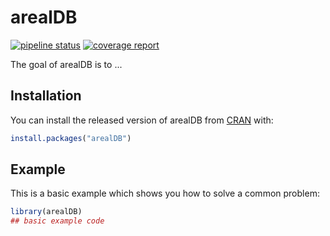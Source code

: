 # arealDB

<!-- badges: start -->
[![pipeline status](https://gitlab.com/luckinet/software/arealDB/badges/master/pipeline.svg)](https://gitlab.com/luckinet/software/arealDB/commits/master)
[![coverage report](https://gitlab.com/luckinet/software/arealDB/badges/master/coverage.svg)](https://gitlab.com/luckinet/software/arealDB/commits/master)
<!-- badges: end -->

The goal of arealDB is to ...

## Installation

You can install the released version of arealDB from [CRAN](https://CRAN.R-project.org) with:

``` r
install.packages("arealDB")
```

## Example

This is a basic example which shows you how to solve a common problem:

``` r
library(arealDB)
## basic example code
```

